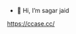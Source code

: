 - 👋 Hi, I’m sagar jaid

<!---
sagarjaid/sagarjaid is a ✨ special ✨ repository because its `README.md` (this file) appears on your GitHub profile.
You can click the Preview link to take a look at your changes.
--->

https://ccase.cc/
